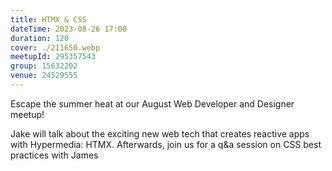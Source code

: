 ```yaml
---
title: HTMX & CSS
dateTime: 2023-08-26 17:00
duration: 120
cover: ./211650.webp
meetupId: 295357543
group: 15632202
venue: 24529555
---
```


Escape the summer heat at our August Web Developer and Designer meetup!

Jake will talk about the exciting new web tech that creates reactive apps with Hypermedia: HTMX. Afterwards, join us for a q&a session on CSS best practices with James
